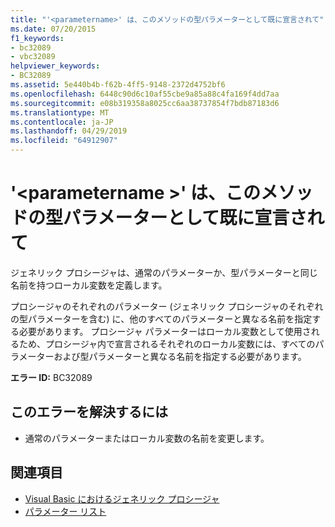 ```yaml
---
title: "'<parametername>' は、このメソッドの型パラメーターとして既に宣言されて"
ms.date: 07/20/2015
f1_keywords:
- bc32089
- vbc32089
helpviewer_keywords:
- BC32089
ms.assetid: 5e440b4b-f62b-4ff5-9148-2372d4752bf6
ms.openlocfilehash: 6448c90d6c10af55cbe9a85a88c4fa169f4dd7aa
ms.sourcegitcommit: e08b319358a8025cc6aa38737854f7bdb87183d6
ms.translationtype: MT
ms.contentlocale: ja-JP
ms.lasthandoff: 04/29/2019
ms.locfileid: "64912907"
---
```

# <a name="parametername-is-already-declared-as-a-type-parameter-of-this-method"></a>'\<parametername >' は、このメソッドの型パラメーターとして既に宣言されて
ジェネリック プロシージャは、通常のパラメーターか、型パラメーターと同じ名前を持つローカル変数を定義します。  
  
 プロシージャのそれぞれのパラメーター (ジェネリック プロシージャのそれぞれの型パラメーターを含む) に、他のすべてのパラメーターと異なる名前を指定する必要があります。 プロシージャ パラメーターはローカル変数として使用されるため、プロシージャ内で宣言されるそれぞれのローカル変数には、すべてのパラメーターおよび型パラメーターと異なる名前を指定する必要があります。  
  
 **エラー ID:** BC32089  
  
## <a name="to-correct-this-error"></a>このエラーを解決するには  
  
- 通常のパラメーターまたはローカル変数の名前を変更します。  
  
## <a name="see-also"></a>関連項目

- [Visual Basic におけるジェネリック プロシージャ](../../visual-basic/programming-guide/language-features/data-types/generic-procedures.md)
- [パラメーター リスト](../../visual-basic/language-reference/statements/parameter-list.md)
